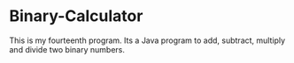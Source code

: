 # Binary-Calculator
This is my fourteenth program. Its a Java program to add, subtract, multiply and divide two binary numbers.
